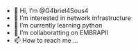- 👋 Hi, I’m @G4briel4Sous4
- 👀 I’m interested in network infrastructure
- 🌱 I’m currently learning python
- 💞️ I’m collaboratting on EMBRAPII
- 📫 How to reach me ...

<!---
G4briel4Sous4/G4briel4Sous4 is a ✨ special ✨ repository because its `README.md` (this file) appears on your GitHub profile.
You can click the Preview link to take a look at your changes.
--->
